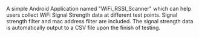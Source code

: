 A simple Android Application named "WiFi_RSSI_Scanner" which can help users collect WiFi Signal Strength data at different test points. Signal strength filter and mac address filter are included. The signal strength data is automatically output to a CSV file upon the finish of testing.
